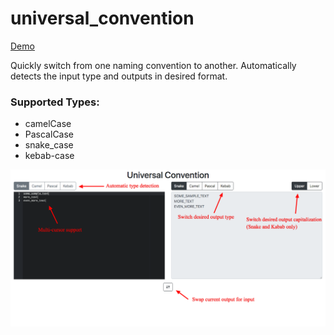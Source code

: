 # universal_convention

[Demo](https://tylergauntlett.com/uc/index.html)

Quickly switch from one naming convention to another. Automatically detects the input type and outputs in desired format.

### Supported Types:
- camelCase
- PascalCase
- snake_case
- kebab-case


![img](assets/img/UniversalConvention.png)
